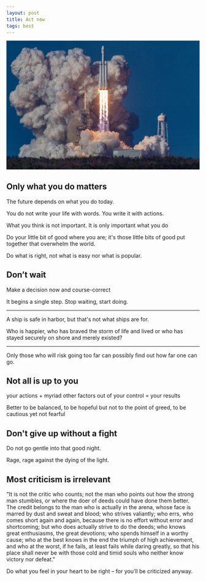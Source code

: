```yaml
---
layout: post
title: Act now  
tags: best 
---
```


<img src="/img/act.jpg" >

## Only what you do matters

The future depends on what you do today. 

You do not write your life with words. You write it with actions.

What you think is not important. It is only important what you do

Do your little bit of good where you are; it's those little bits of good put together that overwhelm the world.

Do what is right, not what is easy nor what is popular.


## Don’t wait 

Make a decision now and course-correct

It begins a single step. Stop waiting, start doing.

---

A ship is safe in harbor, but that's not what ships are for.

Who is happier, who has braved the storm of life and lived or who has stayed securely on shore and merely existed?

---

Only those who will risk going too far can possibly find out how far one can go.


## Not all is up to you 

your actions + myriad other factors out of your control = your results 

Better to be balanced, to be hopeful but not to the point of greed, to be cautious yet not fearful


## Don't give up without a fight 

Do not go gentle into that good night.

Rage, rage against the dying of the light.

## Most criticism is irrelevant   

"It is not the critic who counts; not the man who points out how the strong man stumbles, or where the doer of deeds could have done them better. The credit belongs to the man who is actually in the arena, whose face is marred by dust and sweat and blood; who strives valiantly; who errs, who comes short again and again, because there is no effort without error and shortcoming; but who does actually strive to do the deeds; who knows great enthusiasms, the great devotions; who spends himself in a worthy cause; who at the best knows in the end the triumph of high achievement, and who at the worst, if he fails, at least fails while daring greatly, so that his place shall never be with those cold and timid souls who neither know victory nor defeat."

Do what you feel in your heart to be right – for you’ll be criticized anyway.





